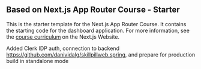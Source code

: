 ## Based on Next.js App Router Course - Starter
This is the starter template for the Next.js App Router Course. It contains the starting code for the dashboard application.
For more information, see the [course curriculum](https://nextjs.org/learn) on the Next.js Website.

Added Clerk IDP auth, connection to backend https://github.com/danividalg/skillpillweb.spring, and prepare for production build in standalone mode
